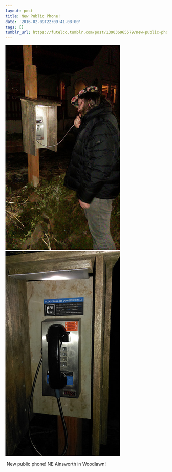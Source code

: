 ```yaml
---
layout: post
title: New Public Phone!
date: '2016-02-09T22:09:41-08:00'
tags: []
tumblr_url: https://futelco.tumblr.com/post/139036965579/new-public-phone-ne-ainsworth-in-woodlawn
---
```

 ![](/images/blog/tumblr_o2big5KMdV1th5ccio1_r2_500.jpg)  
 ![](/images/blog/tumblr_o2big5KMdV1th5ccio2_r2_500.jpg)  
  

&nbsp;New public phone! NE Ainsworth in Woodlawn!

